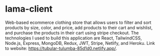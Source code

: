 # lama-client
Web-based ecommerce clothing store that allows users to filter and sort products by size, color, and price, add products to their cart and wishlist, and purchase the products in their cart using stripe checkout. The technologies I used to build this application are React, TailwindCSS, Node.js, Express, MongoDB, Redux, JWT, Stripe, Netlify, and Heroku. Link to website: https://tubular-tulumba-85d1d0.netlify.app/.

